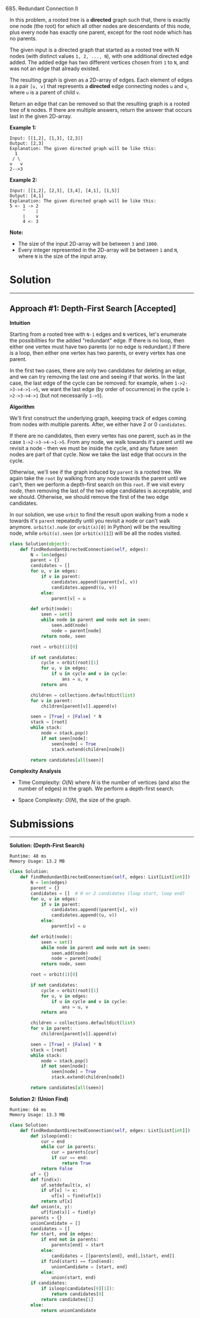 685. Redundant Connection II

In this problem, a rooted tree is a **directed** graph such that, there is exactly one node (the root) for which all other nodes are descendants of this node, plus every node has exactly one parent, except for the root node which has no parents.

The given input is a directed graph that started as a rooted tree with N nodes (with distinct values `1, 2, ..., N`), with one additional directed edge added. The added edge has two different vertices chosen from `1` to `N`, and was not an edge that already existed.

The resulting graph is given as a 2D-array of edges. Each element of edges is a pair `[u, v]` that represents a **directed** edge connecting nodes `u` and `v`, where `u` is a parent of child `v`.

Return an edge that can be removed so that the resulting graph is a rooted tree of `N` nodes. If there are multiple answers, return the answer that occurs last in the given 2D-array.

**Example 1:**
```
Input: [[1,2], [1,3], [2,3]]
Output: [2,3]
Explanation: The given directed graph will be like this:
  1
 / \
v   v
2-->3
```

**Example 2:**
```
Input: [[1,2], [2,3], [3,4], [4,1], [1,5]]
Output: [4,1]
Explanation: The given directed graph will be like this:
5 <- 1 -> 2
     ^    |
     |    v
     4 <- 3
```

**Note:**

* The size of the input 2D-array will be between `3` and `1000`.
* Every integer represented in the 2D-array will be between `1` and `N`, where `N` is the size of the input array.

# Solution
---
## Approach #1: Depth-First Search [Accepted]
**Intuition**

Starting from a rooted tree with `N-1` edges and `N` vertices, let's enumerate the possibilities for the added "redundant" edge. If there is no loop, then either one vertex must have two parents (or no edge is redundant.) If there is a loop, then either one vertex has two parents, or every vertex has one parent.

In the first two cases, there are only two candidates for deleting an edge, and we can try removing the last one and seeing if that works. In the last case, the last edge of the cycle can be removed: for example, when `1->2->3->4->1->5`, we want the last edge (by order of occurrence) in the cycle `1->2->3->4->1` (but not necessarily `1->5`).

**Algorithm**

We'll first construct the underlying graph, keeping track of edges coming from nodes with multiple parents. After, we either have 2 or 0 `candidates`.

If there are no candidates, then every vertex has one parent, such as in the case `1->2->3->4->1->5`. From any node, we walk towards it's parent until we revisit a node - then we must be inside the cycle, and any future seen nodes are part of that cycle. Now we take the last edge that occurs in the cycle.

Otherwise, we'll see if the graph induced by `parent` is a rooted tree. We again take the `root` by walking from any node towards the parent until we can't, then we perform a depth-first search on this `root`. If we visit every node, then removing the last of the two edge candidates is acceptable, and we should. Otherwise, we should remove the first of the two edge candidates.

In our solution, we use `orbit` to find the result upon walking from a node x towards it's `parent` repeatedly until you revisit a node or can't walk anymore. `orbit(x).node` (or `orbit(x)[0]` in Python) will be the resulting node, while `orbit(x).seen` (or `orbit(x)[1]`) will be all the nodes visited.

```python
class Solution(object):
    def findRedundantDirectedConnection(self, edges):
        N = len(edges)
        parent = {}
        candidates = []
        for u, v in edges:
            if v in parent:
                candidates.append((parent[v], v))
                candidates.append((u, v))
            else:
                parent[v] = u

        def orbit(node):
            seen = set()
            while node in parent and node not in seen:
                seen.add(node)
                node = parent[node]
            return node, seen

        root = orbit(1)[0]

        if not candidates:
            cycle = orbit(root)[1]
            for u, v in edges:
                if u in cycle and v in cycle:
                    ans = u, v
            return ans

        children = collections.defaultdict(list)
        for v in parent:
            children[parent[v]].append(v)

        seen = [True] + [False] * N
        stack = [root]
        while stack:
            node = stack.pop()
            if not seen[node]:
                seen[node] = True
                stack.extend(children[node])

        return candidates[all(seen)]
```

**Complexity Analysis**

* Time Complexity: $O(N)$ where $N$ is the number of vertices (and also the number of edges) in the graph. We perform a depth-first search.

* Space Complexity: $O(N)$, the size of the graph.

# Submissions
---
**Solution: (Depth-First Search)**
```
Runtime: 48 ms
Memory Usage: 13.2 MB
```
```python
class Solution:
    def findRedundantDirectedConnection(self, edges: List[List[int]]) -> List[int]:
        N = len(edges)
        parent = {}
        candidates = []  # 0 or 2 candidates (loop start, loop end)
        for u, v in edges:
            if v in parent:
                candidates.append((parent[v], v))
                candidates.append((u, v))
            else:
                parent[v] = u

        def orbit(node):
            seen = set()
            while node in parent and node not in seen:
                seen.add(node)
                node = parent[node]
            return node, seen

        root = orbit(1)[0]

        if not candidates:
            cycle = orbit(root)[1]
            for u, v in edges:
                if u in cycle and v in cycle:
                    ans = u, v
            return ans

        children = collections.defaultdict(list)
        for v in parent:
            children[parent[v]].append(v)

        seen = [True] + [False] * N
        stack = [root]
        while stack:
            node = stack.pop()
            if not seen[node]:
                seen[node] = True
                stack.extend(children[node])

        return candidates[all(seen)]
```

**Solution 2: (Union Find)**
```
Runtime: 64 ms
Memory Usage: 13.3 MB
```
```python
class Solution:
    def findRedundantDirectedConnection(self, edges: List[List[int]]) -> List[int]:
        def isloop(end):
            cur = end
            while cur in parents:
                cur = parents[cur]
                if cur == end:
                    return True
            return False
        uf = {}
        def find(x):
            uf.setdefault(x, x)
            if uf[x] != x:
                uf[x] = find(uf[x])
            return uf[x]
        def union(x, y):
            uf[find(x)] = find(y)
        parents = {}
        unionCandidate = []
        candidates = []
        for start, end in edges:
            if end not in parents:
                parents[end] = start
            else:
                candidates = [[parents[end], end],[start, end]]
            if find(start) == find(end):
                unionCandidate = [start, end]
            else:
                union(start, end)
        if candidates:
            if isloop(candidates[0][1]):
                return candidates[0]
            return candidates[1]
        else:
            return unionCandidate
```